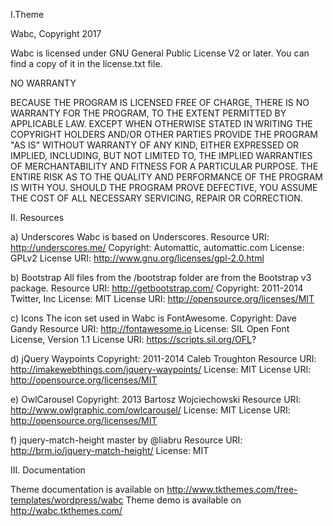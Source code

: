 I.Theme

Wabc, Copyright 2017

Wabc is licensed under GNU General Public License V2 or later. You can find a copy of it in the license.txt file.

NO WARRANTY

BECAUSE THE PROGRAM IS LICENSED FREE OF CHARGE, THERE IS NO WARRANTY
FOR THE PROGRAM, TO THE EXTENT PERMITTED BY APPLICABLE LAW.  EXCEPT WHEN
OTHERWISE STATED IN WRITING THE COPYRIGHT HOLDERS AND/OR OTHER PARTIES
PROVIDE THE PROGRAM "AS IS" WITHOUT WARRANTY OF ANY KIND, EITHER EXPRESSED
OR IMPLIED, INCLUDING, BUT NOT LIMITED TO, THE IMPLIED WARRANTIES OF
MERCHANTABILITY AND FITNESS FOR A PARTICULAR PURPOSE.  THE ENTIRE RISK AS
TO THE QUALITY AND PERFORMANCE OF THE PROGRAM IS WITH YOU.  SHOULD THE
PROGRAM PROVE DEFECTIVE, YOU ASSUME THE COST OF ALL NECESSARY SERVICING,
REPAIR OR CORRECTION.



II. Resources

a) Underscores
Wabc is based on Underscores.
Resource URI: http://underscores.me/
Copyright: Automattic, automattic.com
License: GPLv2
License URI: http://www.gnu.org/licenses/gpl-2.0.html

b) Bootstrap
All files from the /bootstrap folder are from the Bootstrap v3 package.
Resource URI: http://getbootstrap.com/
Copyright: 2011-2014 Twitter, Inc
License: MIT
License URI: http://opensource.org/licenses/MIT

c) Icons
The icon set used in Wabc is FontAwesome.
Copyright: Dave Gandy
Resource URI: http://fontawesome.io
License: SIL Open Font License, Version 1.1
License URI: https://scripts.sil.org/OFL?

d) jQuery Waypoints
Copyright: 2011-2014 Caleb Troughton
Resource URI: http://imakewebthings.com/jquery-waypoints/
License: MIT
License URI: http://opensource.org/licenses/MIT

e) OwlCarousel
Copyright: 2013 Bartosz Wojciechowski
Resource URI: http://www.owlgraphic.com/owlcarousel/
License: MIT
License URI: http://opensource.org/licenses/MIT

f) jquery-match-height master by @liabru
Resource URI: http://brm.io/jquery-match-height/
License: MIT



III. Documentation

Theme documentation is available on http://www.tkthemes.com/free-templates/wordpress/wabc
Theme demo is available on http://wabc.tkthemes.com/
